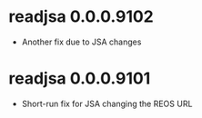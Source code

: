 # readjsa 0.0.0.9102

* Another fix due to JSA changes

# readjsa 0.0.0.9101

* Short-run fix for JSA changing the REOS URL
